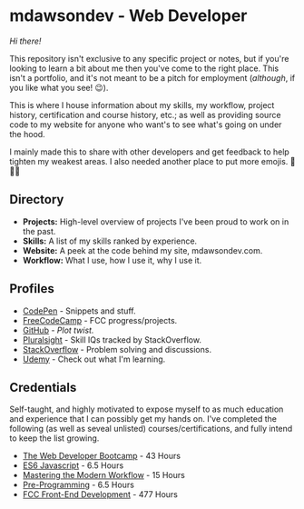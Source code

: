 # mdawsondev - Web Developer

*Hi there!*

This repository isn't exclusive to any specific project or notes, but if you're looking to learn a bit about me then you've come to the right place. This isn't a portfolio, and it's not meant to be a pitch for employment (*although*, if you like what you see! 😉).

This is where I house information about my skills, my workflow, project history, certification and course history, etc.; as well as providing source code to my website for anyone who want's to see what's going on under the hood.

I mainly made this to share with other developers and get feedback to help tighten my weakest areas. I also needed another place to put more emojis. 🥞🥐🥨

## Directory

* **Projects:** High-level overview of projects I've been proud to work on in the past.
* **Skills:** A list of my skills ranked by experience.
* **Website:** A peek at the code behind my site, mdawsondev.com.
* **Workflow:** What I use, how I use it, why I use it.

## Profiles

* [CodePen](https://codepen.io/mdawsondev/) - Snippets and stuff.
* [FreeCodeCamp](https://www.freecodecamp.org/mdawsondev) - FCC progress/projects.
* [GitHub](https://github.com/mdawsondev) - *Plot twist.*
* [Pluralsight](https://app.pluralsight.com/profile/mdawsondev) - Skill IQs tracked by StackOverflow.
* [StackOverflow](https://stackoverflow.com/users/8774035) - Problem solving and discussions.
* [Udemy](https://www.udemy.com/user/5504fecd1a554/) - Check out what I'm learning.

## Credentials

Self-taught, and highly motivated to expose myself to as much education and experience that I can possibly get my hands on. I've completed the following (as well as seveal unlisted) courses/certifications, and fully intend to keep the list growing.

* [The Web Developer Bootcamp](https://ude.my/UC-PWXY7W94/) - 43 Hours
* [ES6 Javascript](http://ude.my/UC-7VCRMSH3) - 6.5 Hours
* [Mastering the Modern Workflow](http://ude.my/UC-LY9DH0YE) - 15 Hours
* [Pre-Programming](http://ude.my/UC-TVZ3INHQ) - 6.5 Hours
* [FCC Front-End Development](https://www.freecodecamp.org/mdawsondev/front-end-certification) - 477 Hours